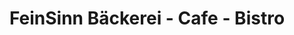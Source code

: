 ---
title: "FeinSinn Bäckerei - Cafe - Bistro"
url: /lauchringen/feinsinn-baeckerei-cafe-bistro/
shop: Bäckerei
---